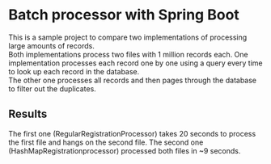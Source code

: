 # Batch processor with Spring Boot
This is a sample project to compare two implementations of processing large amounts of records.  
Both implementations process two files with 1 million records each.
One implementation processes each record one by one using a query every time to look up each record in the database.  
The other one processes all records and then pages through the database to filter out the duplicates.

## Results
The first one (RegularRegistrationProcessor) takes 20 seconds to process the first file and hangs on the second file.
The second one (HashMapRegistrationprocessor) processed both files in ~9 seconds.